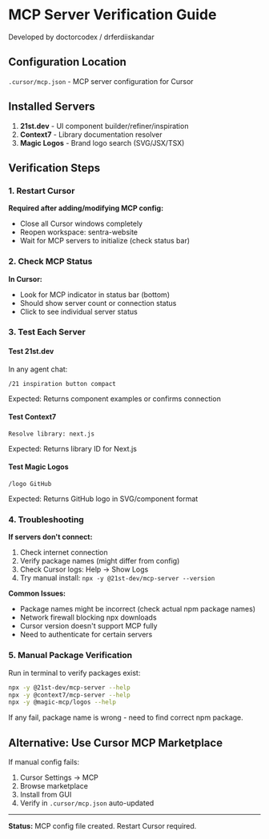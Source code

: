 # MCP Server Verification Guide

Developed by doctorcodex / drferdiiskandar

## Configuration Location

`.cursor/mcp.json` - MCP server configuration for Cursor

## Installed Servers

1. **21st.dev** - UI component builder/refiner/inspiration
2. **Context7** - Library documentation resolver
3. **Magic Logos** - Brand logo search (SVG/JSX/TSX)

## Verification Steps

### 1. Restart Cursor

**Required after adding/modifying MCP config:**

- Close all Cursor windows completely
- Reopen workspace: sentra-website
- Wait for MCP servers to initialize (check status bar)

### 2. Check MCP Status

**In Cursor:**

- Look for MCP indicator in status bar (bottom)
- Should show server count or connection status
- Click to see individual server status

### 3. Test Each Server

#### Test 21st.dev

In any agent chat:

```
/21 inspiration button compact
```

Expected: Returns component examples or confirms connection

#### Test Context7

```
Resolve library: next.js
```

Expected: Returns library ID for Next.js

#### Test Magic Logos

```
/logo GitHub
```

Expected: Returns GitHub logo in SVG/component format

### 4. Troubleshooting

**If servers don't connect:**

1. Check internet connection
2. Verify package names (might differ from config)
3. Check Cursor logs: Help → Show Logs
4. Try manual install: `npx -y @21st-dev/mcp-server --version`

**Common Issues:**

- Package names might be incorrect (check actual npm package names)
- Network firewall blocking npx downloads
- Cursor version doesn't support MCP fully
- Need to authenticate for certain servers

### 5. Manual Package Verification

Run in terminal to verify packages exist:

```bash
npx -y @21st-dev/mcp-server --help
npx -y @context7/mcp-server --help
npx -y @magic-mcp/logos --help
```

If any fail, package name is wrong - need to find correct npm package.

## Alternative: Use Cursor MCP Marketplace

If manual config fails:

1. Cursor Settings → MCP
2. Browse marketplace
3. Install from GUI
4. Verify in `.cursor/mcp.json` auto-updated

---

**Status:** MCP config file created. Restart Cursor required.
